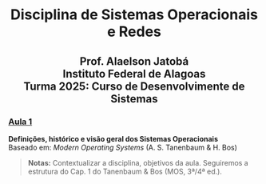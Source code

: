 <H1 style="text-align:center;">Disciplina de Sistemas Operacionais e Redes</H1>
<center><H2>Prof. Alaelson Jatobá</br>Instituto Federal de Alagoas</br>
Turma 2025: Curso de Desenvolvimente de Sistemas</H2></center>


### [Aula 1](Aula1.md)
**Definições, histórico e visão geral dos Sistemas Operacionais**  
Baseado em: *Modern Operating Systems* (A. S. Tanenbaum & H. Bos)  

> **Notas:** Contextualizar a disciplina, objetivos da aula. Seguiremos a estrutura do Cap. 1 do Tanenbaum & Bos (MOS, 3ª/4ª ed.).
